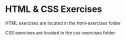 # HTML & CSS Exercises

HTML exercises are located in the html-exercises folder

CSS exercises are located in the css-exercises folder